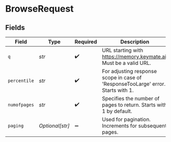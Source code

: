 # BrowseRequest


## Fields

| Field                                                                            | Type                                                                             | Required                                                                         | Description                                                                      | Example                                                                          |
| -------------------------------------------------------------------------------- | -------------------------------------------------------------------------------- | -------------------------------------------------------------------------------- | -------------------------------------------------------------------------------- | -------------------------------------------------------------------------------- |
| `q`                                                                              | *str*                                                                            | :heavy_check_mark:                                                               | URL starting with https://memory.keymate.ai. Must be a valid URL.                |                                                                                  |
| `percentile`                                                                     | *str*                                                                            | :heavy_check_mark:                                                               | For adjusting response scope in case of 'ResponseTooLarge' error. Starts with 1. | 1                                                                                |
| `numofpages`                                                                     | *str*                                                                            | :heavy_check_mark:                                                               | Specifies the number of pages to return. Starts with 1 by default.               | 1                                                                                |
| `paging`                                                                         | *Optional[str]*                                                                  | :heavy_minus_sign:                                                               | Used for pagination. Increments for subsequent pages.                            | 1                                                                                |